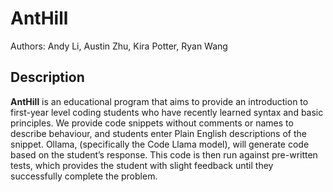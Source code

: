 # AntHill

Authors: Andy Li, Austin Zhu, Kira Potter, Ryan Wang


## Description

**AntHill** is an educational program that aims to provide an introduction to first-year level coding students who have recently learned syntax and basic principles. We provide code snippets without comments or names to describe behaviour, and students enter Plain English descriptions of the snippet. Ollama, (specifically the Code Llama model), will generate code based on the student’s response. This code is then run against pre-written tests, which provides the student with slight feedback until they successfully complete the problem.


